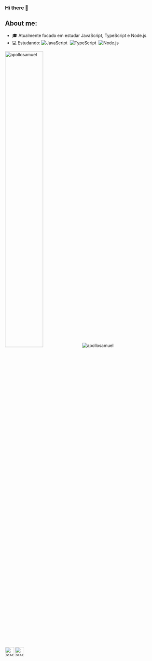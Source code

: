 ### Hi there 👋

## About me:
- 🎓 Atualmente focado em estudar JavaScript, TypeScript e Node.js.
- 💻 Estudando: 
  ![JavaScript](https://img.shields.io/badge/-JavaScript-FEAE32?style=flat&logoColor=fff&logo=javascript)&nbsp;
  ![TypeScript](https://img.shields.io/badge/-TypeScript-007ACC?style=flat&logoColor=fff&logo=typescript)&nbsp;
  ![Node.js](https://img.shields.io/badge/-Node.js-green?style=flat&logoColor=fff&logo=Node.js)&nbsp;

  
<img  width="50%" src="https://github-readme-stats.vercel.app/api/top-langs/?username=apollosamuel&layout=compact&theme=dracula" alt="apollosamuel" />

<img src="https://github-readme-stats.vercel.app/api?username=apollosamuel&show_icons=true&theme=dracula" alt="apollosamuel"/> 
</p>

[<img width="30px" height="30px" align="left" alt="marco | LinkedIn" width="22px" src="https://cdn.jsdelivr.net/npm/simple-icons@v3/icons/linkedin.svg" />][linkedin]
[<img width="30px" height="30px" align="left" alt="marco | Email" width="22px" src="https://cdn.jsdelivr.net/npm/simple-icons@v3/icons/gmail.svg" />][gmail]

[linkedin]: https://www.linkedin.com/in/samuelferreirapimentel/
[gmail]: mailto:iamapollosamuel@gmail.com
